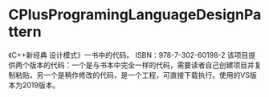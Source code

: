 # CPlusProgramingLanguageDesignPattern
《C++新经典 设计模式》一书中的代码。
ISBN：978-7-302-60198-2
该项目提供两个版本的代码：一个是与书本中完全一样的代码，需要读者自己创建项目并复制粘贴，另一个是稍作修改的代码，是一个工程，可直接下载执行。使用的VS版本为2019版本。
